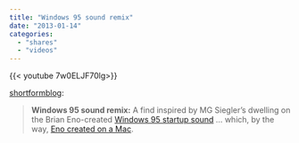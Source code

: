 ```yaml
---
title: "Windows 95 sound remix"
date: "2013-01-14"
categories:
  - "shares"
  - "videos"
---
```


<div style="width: 70vw;">{{< youtube 7w0ELJF70lg>}}</div>

[shortformblog](http://shortformblog.com/post/39857514371/windows-95-sound-brian-eno):

> **Windows 95 sound remix:** A find inspired by MG Siegler’s dwelling on the Brian Eno-created [Windows 95 startup sound](http://parislemon.com/post/39761147663/evangotlib-gbattle-groans-thanks-for) … which, by the way, [Eno created on a Mac](http://parislemon.com/post/39855202120/no-i-wrote-it-on-a-mac-ive-never-used-a-pc-in-my).
